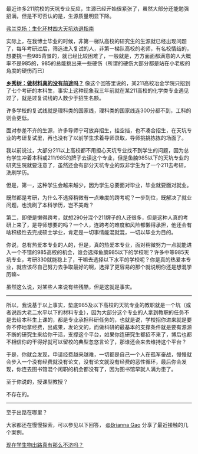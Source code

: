 <p>最近许多211院校的天坑专业反应，生源已经开始很紧张了，虽然大部分还能勉强招满，但是不可否认的是，生源质量明显下降。</p><a href="https://zhuanlan.zhihu.com/p/30267731" data-draft-node="block" data-draft-type="link-card" data-image="https://pic2.zhimg.com/v2-dbda2f2ec08a6030d7a80271dd90d43d_180x120.jpg" data-image-width="1000" data-image-height="667" class="internal">弗兰克扬：生化环材四大天坑劝退指南</a><p>实际上，在我博士毕业的时候，非第一梯队高校的研究生的生源就已经出现问题了，每年考研过后，筛选进入复试的人，非第一梯队高校的老师，有名校情结的，想要挑一些985背景的，就已经比较困难了，一般就是，方方面面都满意的人大概率不是985的，985的总能挑出来一些硬伤（所谓的硬伤大部分都是站在小老板的角度的硬伤而已）</p><p><b><a href="https://www.zhihu.com/question/299096841/answer/521701352" class="internal">乡秀树：做材料真的没有前途吗？</a></b>  像这个回答里说的，某211高校冶金学院只招到了七个考研的本科生，事实上这种现象我三年前就在某211高校的化学类专业遇见过了，就是过复试线的人数少于招生名额。</p><p>许多学校的复试线就是理科类的国家线，理科类的国家线连300分都不到，工科的则会更低。</p><p>面对参差不齐的生源，许多导师宁可放弃招生，挂空挡，也不凑合招生，在天坑专业的考研复试里，再也没有了以前学生求着导师录取，导师挑挑拣拣的场面了。</p><p>我以前说过，大部分211以上高校都不用担心天坑专业找不到学生的问题，因为总有学生冲着本科或211/985的牌子去读这个专业，但是鱼腩985以下的天坑专业的研究生院就要注意了，虽然还会有部分天坑专业的双非学生为了一个211去考研，洗刷学历。</p><p>但是，第一，这种学生会越来越少，因为学生总要面对毕业，毕业就要面对就业。</p><p>既然都是考研，为什么不选择稍微有一点难度的跨考呢？一步到位，既解决了就业问题，也洗刷了本科学历，岂不美哉？</p><p>第二，即使是懒得跨考，就想290分混个211牌子的人还很多，但是这种人真的考研上来了，是导师想要的吗？一个人，连跨考的难度和风险都懒得承担，他还会有啥积极性去完成硕士学业，肯定是一切事情能混就混，一切以毕业为目的。</p><p>你说，总有热爱本专业的人的，但是，真的热爱本专业，面对稍微努力一点就能进入一个不错的985高校的机会，谁会选择鱼腩985以下的学校呢？许多中等985天坑专业，考研330就能稳上了，干嘛去选择以下水平的学校呢？你是真的热爱本专业，就应该尽自己努力去争取最好的啊，选择了更容易的那个就说明你还是想混学历嘛~</p><p>虽然这么说，对某些人来说有些残酷，但是这就是事实。</p><hr><p>所以，我说基于以上事实，垫底985及以下高校的天坑专业的教职就是一个坑（或者说四大老二水平以下的材料专业），因为大部分这个专业的人拿到教职的任务不是去给本科生上课的，都是专业承担科研任务的，也就是说，学校招你进来就是要你不停地拿经费，出成果，发论文的，而做科研的最基本的支撑条件就是要有源源不断的研究生来给你干活，支撑这个平台，如果你连研究生都招不来了，博后也都不相信你的干得好就可以留校的典型忽悠言论了，那谁还会来去维持这个平台？</p><p>于是，你就会发现，申请经费越来越难，一切都是自己一个人在孤军奋战，慢慢就会步入一个没有经费就没有论文，没有论文就没有经费的恶性循环，最后你会发现，你连去图书馆混个闲职的机会都没有了，因为图书馆早就人满为患了。</p><p>至于你说的，授课型教授？</p><p>不存在的。</p><hr><p>至于出路在哪里？</p><p>大家都还在慢慢探索，可以参见以下回答， <a class="member_mention" href="http://www.zhihu.com/people/bf7929919630271b1b4834be598fd2ae" data-hash="bf7929919630271b1b4834be598fd2ae" data-hovercard="p$b$bf7929919630271b1b4834be598fd2ae">@Brianna Gao</a>  分享了最近接触的几个案例。</p><a href="https://www.zhihu.com/question/28347460/answer/521119003" data-draft-node="block" data-draft-type="link-card" data-image="https://pic1.zhimg.com/v2-9e903277f38b9b0b241c7545c83c529c_120x160.jpg" data-image-width="1080" data-image-height="1791" class="internal">现在学生物出路真有那么不济吗？</a><p></p>